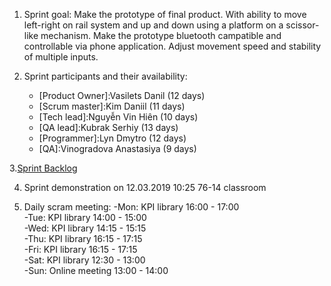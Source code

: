 1. Sprint goal:
  Make the prototype of final product. With ability to move left-right on rail system and up and down using a platform on a scissor-like mechanism. Make the prototype bluetooth campatible and controllable via phone application. Adjust movement speed and stability of multiple inputs.
  
2. Sprint participants and their availability:
	- [Product Owner]:Vasilets Danil (12 days)
	- [Scrum master]:Kim Daniil (11 days)
	- [Tech lead]:Nguyễn Vin Hiên (10 days)
	- [QA lead]:Kubrak Serhiy (13 days)
	- [Programmer]:Lyn Dmytro (12 days)
	- [QA]:Vinogradova Anastasiya (9 days)
  
3.[Sprint Backlog](https://docs.google.com/spreadsheets/d/1rONpBXQ2QpMnmUBTFo0WdV9m6uC_ri_pWJd_mGgPSZk/edit?usp=sharing)

4. Sprint demonstration on 12.03.2019 10:25 76-14 classroom

5. Daily scram meeting:
  -Mon: KPI library 16:00 - 17:00\
  -Tue: KPI library 14:00 - 15:00\
  -Wed: KPI library 14:15 - 15:15\
  -Thu: KPI library 16:15 - 17:15\
  -Fri: KPI library 16:15 - 17:15\
  -Sat: KPI library 12:30 - 13:00\
  -Sun: Online meeting 13:00 - 14:00
